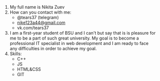 1. My full name is Nikita Zuev
2. How can you contact with me:
    - @tears37 (telegram)
    - nike123a44@gmail.com
    - vk.com/tears37
3. I am a first-year student of BSU and I can't but say that is is pleasure for me to be a part of such great university. My goal is to become a professional IT specialist in web development and I am ready to face any difficulties in order to achieve my goal.
4. Skills:
    - C++
    - JS
    - HTML&CSS
    - GIT